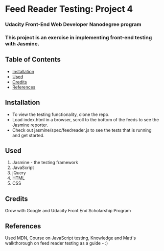 # Feed Reader Testing: Project 4

### Udacity Front-End Web Developer Nanodegree program

### This project is an exercise in implementing front-end testing with Jasmine.

## Table of Contents

* [Installation](#installation)
* [Used](#used)
* [Credits](#credits)
* [References](#references)


## Installation

* To view the testing functionality, clone the repo. 
* Load index.html in a browser, scroll to the bottom of the feeds to see the Jasmine reporter. 
* Check out jasmine/spec/feedreader.js to see the tests that is running and get started.

## Used

1. Jasmine - the testing framework
2. JavaScript
3. jQuery
4. HTML
5. CSS


## Credits

Grow with Google and Udacity Front End Scholarship Program

## References

Used MDN, Course on JavaScript testing, Knowledge and Matt's walkthorough on feed reader testing as a guide - :) 





